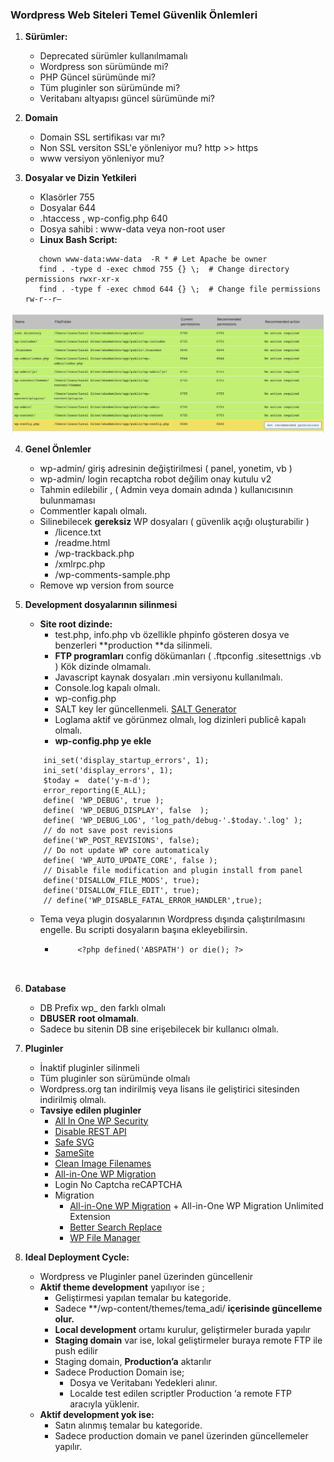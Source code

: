 

### Wordpress Web Siteleri Temel Güvenlik Önlemleri

1. **Sürümler:**
    * Deprecated sürümler kullanılmamalı
    * Wordpress son sürümünde mi?
    * PHP Güncel sürümünde mi?
    * Tüm pluginler son sürümünde mi?
    * Veritabanı altyapısı güncel sürümünde mi?
2. **Domain**
    * Domain SSL sertifikası var mı?
    * Non SSL versiton SSL'e yönleniyor mu? http >> https
    * www versiyon yönleniyor mu? 

3. **Dosyalar ve Dizin** **Yetkileri**
    * Klasörler 755
    * Dosyalar 644	
    * .htaccess , wp-config.php 640
    * Dosya sahibi : www-data veya non-root user
    * **Linux Bash Script:**



    ~~~
       chown www-data:www-data  -R * # Let Apache be owner
       find . -type d -exec chmod 755 {} \;  # Change directory permissions rwxr-xr-x
       find . -type f -exec chmod 644 {} \;  # Change file permissions rw-r--r–
    ~~~


![filemods](assets/filemods.png "File mods and owners")



4. **Genel Önlemler**
    * wp-admin/ giriş adresinin değiştirilmesi ( panel, yonetim, vb )
    * wp-admin/ login recaptcha robot değilim onay kutulu v2 
    * Tahmin edilebilir , ( Admin veya domain adında )  kullanıcısının bulunmaması
    * Commentler kapalı olmalı.
    * Silinebilecek **gereksiz** WP dosyaları ( güvenlik açığı oluşturabilir )
        * /licence.txt
        * /readme.html
        * /wp-trackback.php
        * /xmlrpc.php
        * /wp-comments-sample.php
    * Remove wp version from source

5. **Development dosyalarının silinmesi**
    *  **Site root dizinde:**
        * test.php, info.php vb özellikle phpinfo gösteren dosya ve benzerleri **production **da  silinmeli.
        * **FTP programları** config dökümanları ( .ftpconfig .sitesettnigs .vb ) Kök dizinde olmamalı.
        * Javascript kaynak dosyaları .min versiyonu kullanılmalı.
        * Console.log kapalı olmalı.
        * wp-config.php 
        * SALT key ler güncellenmeli. [SALT Generator](https://api.wordpress.org/secret-key/1.1/salt/)
        * Loglama aktif ve görünmez olmalı, log dizinleri publicê kapalı olmalı.
        * **wp-config.php ye ekle**


    ```
        ini_set('display_startup_errors', 1);
        ini_set('display_errors', 1);
        $today =  date('y-m-d');
        error_reporting(E_ALL);
        define( 'WP_DEBUG', true );
        define( 'WP_DEBUG_DISPLAY', false  );
        define( 'WP_DEBUG_LOG', 'log_path/debug-'.$today.'.log' );
        // do not save post revisions
        define('WP_POST_REVISIONS', false);
        // Do not update WP core automaticaly
        define( 'WP_AUTO_UPDATE_CORE', false );
        // Disable file modification and plugin install from panel
        define('DISALLOW_FILE_MODS', true);
        define('DISALLOW_FILE_EDIT', true);
        // define('WP_DISABLE_FATAL_ERROR_HANDLER',true);
    ```
    * Tema veya plugin dosyalarının Wordpress dışında çalıştırılmasını engelle.
    Bu scripti dosyaların başına ekleyebilirsin.
        *  ~~~~
                <?php defined('ABSPATH') or die(); ?>
        


6. **Database**
    * DB Prefix wp_ den farklı olmalı
    * **DBUSER** **root olmamalı**.
    * Sadece bu sitenin DB sine erişebilecek bir kullanıcı olmalı. 

7. **Pluginler**
    * İnaktif pluginler silinmeli
    * Tüm pluginler son sürümünde olmalı
    * Wordpress.org tan indirilmiş veya lisans ile geliştirici sitesinden indirilmiş olmalı.
    * **Tavsiye edilen pluginler**
        * [All In One WP Security](https://wordpress.org/plugins/all-in-one-wp-security-and-firewall/)
        * [Disable REST API](https://wordpress.org/plugins/disable-json-api/)
        * [Safe SVG](https://wordpress.org/plugins/safe-svg/)
        * [SameSite](https://wordpress.org/plugins/samesite/)
        * [Clean Image Filenames](https://wordpress.org/plugins/clean-image-filenames/)
        * [All-in-One WP Migration](https://wordpress.org/plugins/all-in-one-wp-migration/)
        * Login No Captcha reCAPTCHA
        * Migration 
            * [All-in-One WP Migration](https://wordpress.org/plugins/all-in-one-wp-migration/) + All-in-One WP Migration Unlimited Extension
            * [Better Search Replace](https://wordpress.org/plugins/better-search-replace/)
            * [WP File Manager](https://wordpress.org/plugins/wp-file-manager/)





8. **Ideal Deployment Cycle:**
    * Wordpress ve Pluginler panel üzerinden güncellenir
    * **Aktif theme development** yapılıyor ise ; 
        * Geliştirmesi yapılan temalar bu kategoride. 
        * Sadece **/wp-content/themes/tema_adi/ **içerisinde güncelleme olur.**
        * **Local development** ortamı kurulur, geliştirmeler burada yapılır
        * **Staging domain** var ise, lokal geliştirmeler buraya remote FTP ile push edilir
        * Staging domain, **Production’a** aktarılır
        * Sadece Production Domain ise;
            * Dosya ve Veritabanı Yedekleri alınır.
            * Localde test edilen scriptler Production ‘a remote FTP aracıyla yüklenir.
    * **Aktif development yok ise:**
        * Satın alınmış temalar bu kategoride. 
        * Sadece production domain ve panel üzerinden güncellemeler yapılır.
